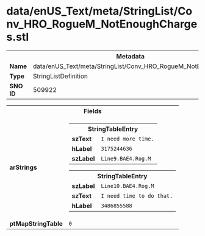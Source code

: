 <h1>data/enUS_Text/meta/StringList/Conv_HRO_RogueM_NotEnoughCharges.stl</h1><table><tr><th colspan="100%">Metadata</th></tr><tr><td><b>Name</b></td><td>data/enUS_Text/meta/StringList/Conv_HRO_RogueM_NotEnoughCharges.stl</td></tr><tr><td><b>Type</b></td><td>StringListDefinition</td></tr><tr><td><b>SNO ID</b></td><td>509922</td></tr></table>

<table><tr><th colspan="100%">Fields</th></tr><tr><td><b>arStrings</b></td><td><table><tr><th colspan="100%">StringTableEntry</th></tr><tr><td><b>szText</b></td><td><code>I need more time.</code></td></tr><tr><td><b>hLabel</b></td><td><code>3175244636</code></td></tr><tr><td><b>szLabel</b></td><td><code>Line9.BAE4.Rog.M</code></td></tr></table>


<table><tr><th colspan="100%">StringTableEntry</th></tr><tr><td><b>szLabel</b></td><td><code>Line10.BAE4.Rog.M</code></td></tr><tr><td><b>szText</b></td><td><code>I need time to do that.</code></td></tr><tr><td><b>hLabel</b></td><td><code>3486855588</code></td></tr></table>


</td></tr><tr><td><b>ptMapStringTable</b></td><td><code>0</code></td></tr></table>

